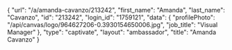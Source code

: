 {
    "url": "\/a\/amanda-cavanzo\/213242",
    "first_name": "Amanda",
    "last_name": "Cavanzo",
    "id": "213242",
    "login_id": "1759121",
    "data": {
        "profilePhoto": "\/api\/canvas\/logo\/964627206-0.3930154650006.jpg",
        "job_title": "Visual Manager"
    },
    "type": "captivate",
    "layout": "ambassador",
    "title": "Amanda Cavanzo"
}